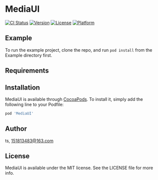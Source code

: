 # MediaUI

[![CI Status](https://img.shields.io/travis/ts/MediaUI.svg?style=flat)](https://travis-ci.org/ts/MediaUI)
[![Version](https://img.shields.io/cocoapods/v/MediaUI.svg?style=flat)](https://cocoapods.org/pods/MediaUI)
[![License](https://img.shields.io/cocoapods/l/MediaUI.svg?style=flat)](https://cocoapods.org/pods/MediaUI)
[![Platform](https://img.shields.io/cocoapods/p/MediaUI.svg?style=flat)](https://cocoapods.org/pods/MediaUI)

## Example

To run the example project, clone the repo, and run `pod install` from the Example directory first.

## Requirements

## Installation

MediaUI is available through [CocoaPods](https://cocoapods.org). To install
it, simply add the following line to your Podfile:

```ruby
pod 'MediaUI'
```

## Author

ts, 151813483@163.com

## License

MediaUI is available under the MIT license. See the LICENSE file for more info.
